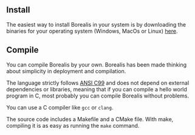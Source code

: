 
## Install

The easiest way to install Borealis in your system is by downloading the binaries for your operating system (Windows, MacOs or Linux) [here](https://borealislang.com/download).

## Compile

You can compile Borealis by your own. Borealis has been made thinking about simplicity in deployment and compilation.

The language strictly follows [ANSI C99](https://en.wikipedia.org/wiki/ANSI_C) and does not depend on external dependencies or libraries, meaning that if you can compile a hello world program in C, most probably you can compile Borealis without problems.

You can use a C compiler like `gcc` or `clang`.

The source code includes a Makefile and a CMake file. With make, compiling it is as easy as running the `make` command.
